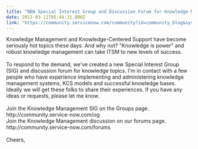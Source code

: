```yaml
---
title: "NEW Special Interest Group and Discussion Forum for Knowledge Management"
date: 2011-03-11T05:44:31.000Z
link: "https://community.servicenow.com/community?id=community_blog&sys_id=c44ea2addbd0dbc01dcaf3231f961907"
---
```

<p>Knowledge Management and Knowledge-Centered Support have become seriously hot topics these days. And why not? "Knowledge is power" and robust knowledge management can take ITSM to new levels of success. <br /><br />To respond to the demand, we've created a new Special Interest Group (SIG) and discussion forum for knowledge topics. I'm in contact with a few people who have experience implementing and administering knowledge management systems, KCS models and successful knowledge bases. Ideally we will get these folks to share their experiences. If you have any ideas or requests, please let me know.<br /><br />Join the Knowledge Management SIG on the Groups page.<br />http://community.service-now.com/og<br />Join the Knowledge Management discussion on our forums page. <br />http://community.service-now.com/forums<br /><br />Cheers,</p>